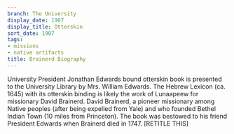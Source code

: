 ```yaml
---
branch: The University
display_date: 1907
display_title: Otterskin
sort_date: 1907
tags:
- missions
- native artifacts
title: Brainerd Biography
---
```


University President Jonathan Edwards bound otterskin book is presented to the University Library by Mrs. William Edwards. The Hebrew Lexicon (ca. 1645) with its otterskin binding is likely the work of Lunaapeew for missionary David Brainerd. David Brainerd, a pioneer missionary among Native peoples (after being expelled from Yale) and who founded Bethel Indian Town (10 miles from Princeton). The book was  bestowed to his friend President Edwards when Brainerd died in 1747. [RETITLE THIS]